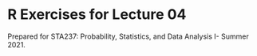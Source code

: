 # R Exercises for Lecture 04

Prepared for STA237: Probability, Statistics, and Data Analysis I- Summer 2021.
